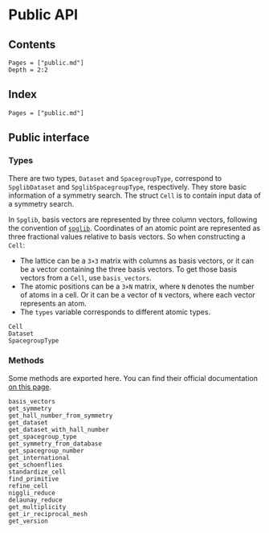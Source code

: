 # Public API

## Contents

```@contents
Pages = ["public.md"]
Depth = 2:2
```

## Index

```@index
Pages = ["public.md"]
```

## Public interface

### Types

There are two types, `Dataset` and `SpacegroupType`, correspond to `SpglibDataset`
and `SpglibSpacegroupType`, respectively. They store basic information of a symmetry search.
The struct `Cell` is to contain input data of a symmetry search.

In `Spglib`, basis vectors are represented by three column vectors, following
the convention of
[`spglib`](https://spglib.github.io/spglib/definition.html#basis-vectors-mathbf-a-mathbf-b-mathbf-c-or-mathbf-a-1-mathbf-a-2-mathbf-a-3).
Coordinates of an atomic point are represented as three fractional values
relative to basis vectors. So when constructing a `Cell`:
- The lattice can be a ``3×3`` matrix with columns as basis vectors, or it can be a
  vector containing the three basis vectors. To get those basis vectors from a
  `Cell`, use `basis_vectors`.
- The atomic positions can be a ``3×N`` matrix, where ``N`` denotes the number of
  atoms in a cell. Or it can be a vector of ``N`` vectors, where each vector represents an
  atom.
- The `types` variable corresponds to different atomic types.

```@docs
Cell
Dataset
SpacegroupType
```

### Methods

Some methods are exported here.
You can find their official documentation [on this page](https://spglib.github.io/spglib/api.html).

```@docs
basis_vectors
get_symmetry
get_hall_number_from_symmetry
get_dataset
get_dataset_with_hall_number
get_spacegroup_type
get_symmetry_from_database
get_spacegroup_number
get_international
get_schoenflies
standardize_cell
find_primitive
refine_cell
niggli_reduce
delaunay_reduce
get_multiplicity
get_ir_reciprocal_mesh
get_version
```
